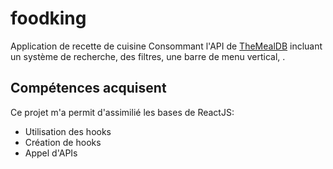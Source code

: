 # foodking
Application de recette de cuisine Consommant l'API de [TheMealDB](https://www.themealdb.com/) incluant un système de recherche, des filtres, une barre de menu vertical, .
## Compétences acquisent
Ce projet m'a permit d'assimilié les bases de ReactJS:
+ Utilisation des hooks
+ Création de hooks
+ Appel d'APIs

